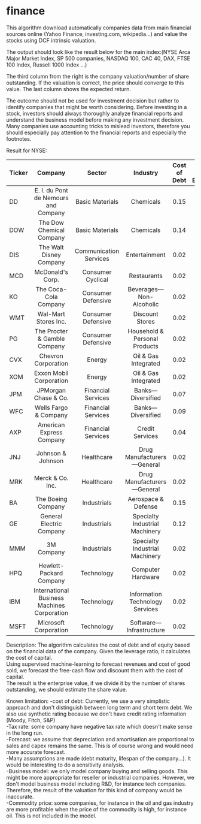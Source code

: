 # finance

This algorithm download automatically companies data from main financial sources online (Yahoo Finance, investing.com, wikipedia...) 
and value the stocks using DCF intrinsic valuation.

The output should look like the result below for the main index:(NYSE Arca Major Market Index, SP 500 companies,
NASDAQ 100, CAC 40, DAX, FTSE 100 Index, Russell 1000 Index	...)

The third column from the right is the company valuation/number of share outstanding. If the valuation is correct,
the price should converge to this value.
The last column shows the expected return.

The outcome should not be used for investment decision but rather to identify companies that might be worth considering.
Before investing in a stock, investors should always thoroughly analyze financial reports and understand the business model
before making any investment decision.
Many companies use accounting tricks to mislead investors, therefore you should especially pay attention to the financial 
reports and especially the footnotes.

Result for NYSE:


|	Ticker	|	Company	|	Sector	|	Industry	|	Cost of Debt	|	Cost of Equity	|	Cost of Capital	|	beta	|	Beta is fallback	|	taxrate	|	Entreprise Value	|	Share Value	|	Share Price	|	Potential Gain/Loss	|
|	:-------------	|	:----------:	|	:----------:	|	:----------:	|	:----------:	|	:----------:	|	:----------:	|	:----------:	|	:----------:	|	:----------:	|	:----------:	|	:----------:	|	:----------:	|	-----------:	|
|	DD	|	E. I. du Pont de Nemours and Company	|	Basic Materials	|	Chemicals	|	0.15	|	0.09	|	1.14	|	1.14	|	FALSE	|	0.61	|	9.51E+07	|	128.78	|	37.55	|	2.43	|
|	DOW	|	The Dow Chemical Company	|	Basic Materials	|	Chemicals	|	0.14	|	0.07	|	1.2	|	1.2	|	FALSE	|	0.82	|	3.17E+07	|	42.63	|	32.76	|	0.3	|
|	DIS	|	The Walt Disney Company	|	Communication Services	|	Entertainment	|	0.02	|	0.06	|	0.92	|	0.92	|	FALSE	|	0.07	|	5.32E+08	|	293.7	|	104.86	|	1.8	|
|	MCD	|	McDonald's Corp.	|	Consumer Cyclical	|	Restaurants	|	0.02	|	0.05	|	0.81	|	0.81	|	FALSE	|	0.13	|	1.22E+08	|	161.37	|	184.53	|	-0.13	|
|	KO	|	The Coca-Cola Company	|	Consumer Defensive	|	Beverages—Non-Alcoholic	|	0.02	|	0.04	|	0.62	|	0.62	|	FALSE	|	0.1	|	1.76E+08	|	40.96	|	48.5	|	-0.16	|
|	WMT	|	Wal-Mart Stores Inc.	|	Consumer Defensive	|	Discount Stores	|	0.02	|	0.04	|	0.58	|	0.58	|	FALSE	|	0.15	|	-1.17E+08	|	-41.37	|	123.98	|	-1.33	|
|	PG	|	The Procter & Gamble Company	|	Consumer Defensive	|	Household & Personal Products	|	0.02	|	0.05	|	0.64	|	0.64	|	FALSE	|	0.05	|	4.87E+08	|	197.02	|	116.71	|	0.69	|
|	CVX	|	Chevron Corporation	|	Energy	|	Oil & Gas Integrated	|	0.02	|	0.07	|	1.18	|	1.18	|	FALSE	|	0.06	|	1.31E+09	|	695.13	|	84.26	|	7.25	|
|	XOM	|	Exxon Mobil Corporation	|	Energy	|	Oil & Gas Integrated	|	0.02	|	0.05	|	0.93	|	0.93	|	FALSE	|	0.03	|	2.67E+09	|	631.01	|	42.9	|	13.71	|
|	JPM	|	JPMorgan Chase & Co.	|	Financial Services	|	Banks—Diversified	|	0.07	|	0.05	|	1.2	|	1.2	|	FALSE	|	0.55	|	1.17E+08	|	38	|	94.45	|	-0.6	|
|	WFC	|	Wells Fargo & Company	|	Financial Services	|	Banks—Diversified	|	0.09	|	0.04	|	1.16	|	1.16	|	FALSE	|	0.6	|	7.49E+08	|	183.17	|	30.75	|	4.96	|
|	AXP	|	American Express Company	|	Financial Services	|	Credit Services	|	0.04	|	0.05	|	1.22	|	1.22	|	FALSE	|	0.37	|	2.20E+08	|	272.97	|	91.43	|	1.99	|
|	JNJ	|	Johnson & Johnson	|	Healthcare	|	Drug Manufacturers—General	|	0.02	|	0.05	|	0.68	|	0.68	|	FALSE	|	0.04	|	5.32E+08	|	201.53	|	139.86	|	0.44	|
|	MRK	|	Merck & Co. Inc.	|	Healthcare	|	Drug Manufacturers—General	|	0.02	|	0.05	|	0.71	|	0.71	|	FALSE	|	0.09	|	1.93E+08	|	75.64	|	81.68	|	-0.07	|
|	BA	|	The Boeing Company	|	Industrials	|	Aerospace & Defense	|	0.15	|	0.13	|	1.48	|	1.48	|	FALSE	|	0.13	|	3.96E+08	|	702.52	|	162	|	3.34	|
|	GE	|	General Electric Company	|	Industrials	|	Specialty Industrial Machinery	|	0.12	|	0.13	|	1.09	|	1.09	|	FALSE	|	-0.25	|	6.08E+08	|	69.86	|	7.69	|	8.08	|
|	MMM	|	3M Company	|	Industrials	|	Specialty Industrial Machinery	|	0.02	|	0.06	|	0.89	|	0.89	|	FALSE	|	0.06	|	2.17E+08	|	377.41	|	147.5	|	1.56	|
|	HPQ	|	Hewlett-Packard Company	|	Technology	|	Computer Hardware	|	0.02	|	0.05	|	1.12	|	1.12	|	FALSE	|	0.1	|	5.61E+08	|	392.43	|	15.7	|	24	|
|	IBM	|	International Business Machines Corporation	|	Technology	|	Information Technology Services	|	0.02	|	0.05	|	0.95	|	0.95	|	FALSE	|	0.09	|	4.88E+08	|	549.1	|	118.8	|	3.62	|
|	MSFT	|	Microsoft Corporation	|	Technology	|	Software—Infrastructure	|	0.02	|	0.09	|	1.12	|	1.12	|	FALSE	|	0.07	|	1.05E+09	|	138.02	|	169.59	|	-0.19	|




Description:
The algorithm calculates the cost of debt and of equity based on the financial data of the company. 
Given the leverage ratio, it calculates the cost of capital.  
Using supervised machine-learning to forecast revenues and cost of good sold, we forecast the free-cash flow and discount them 
with the cost of capital.  
The result is the enterprise value, if we divide it by the number of shares outstanding, we should estimate the share value.

Known limitation:
-cost of debt: Currently, we use a very simplistic approach and don't distinguish between long term and short term debt.
We also use synthetic rating because we don't have credit rating information (Moody, Fitch, S&P)  
-Tax rate: some company have negative tax rate which doesn't make sense in the long run.     
-Forecast: we assume that depreciation and amortisation are proportional to sales and capex remains the same. 
This is of course wrong and would need more accurate forecast.  
-Many assumptions are made (debt maturity, lifespan of the company...). It would be interesting to do a sensitivity analysis.  
-Business model: we only model company buying and selling goods. This might be more appropriate for reseller or industrial companies.
However, we don't model business model including R&D, for instance tech companies. 
Therefore, the result of the valuation for this kind of company would be inaccurate.  
-Commodity price: some companies, for instance in the oil and gas industry are more profitable when the price of the commodity is high, for instance oil. This is not included in the model.  

